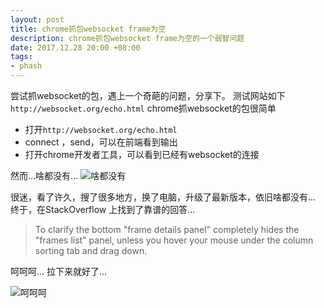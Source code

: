 ```yaml
---
layout: post
title: chrome抓包websocket frame为空
description: chrome抓包websocket frame为空的一个弱智问题
date: 2017.12.28 20:00 +08:00
tags: 
- phash 
---
```




尝试抓websocket的包，遇上一个奇葩的问题，分享下。
测试网站如下`http://websocket.org/echo.html`
chrome抓websocket的包很简单

* 打开`http://websocket.org/echo.html`
* connect ，send，可以在前端看到输出
* 打开chrome开发者工具，可以看到已经有websocket的连接

然而...啥都没有...
![啥都没有](http://upload-images.jianshu.io/upload_images/5574483-3495187529c9bac9.png?imageMogr2/auto-orient/strip%7CimageView2/2/w/1240)

很迷，看了许久，搜了很多地方，换了电脑，升级了最新版本，依旧啥都没有...
终于，在StackOverflow 上找到了靠谱的回答...

> To clarify the bottom "frame details panel" completely hides the "frames list" panel, unless you hover your mouse under the column sorting tab and drag down.

呵呵呵... 拉下来就好了...

![呵呵呵](http://upload-images.jianshu.io/upload_images/5574483-d3bd935302ce4bd6.png?imageMogr2/auto-orient/strip%7CimageView2/2/w/1240)